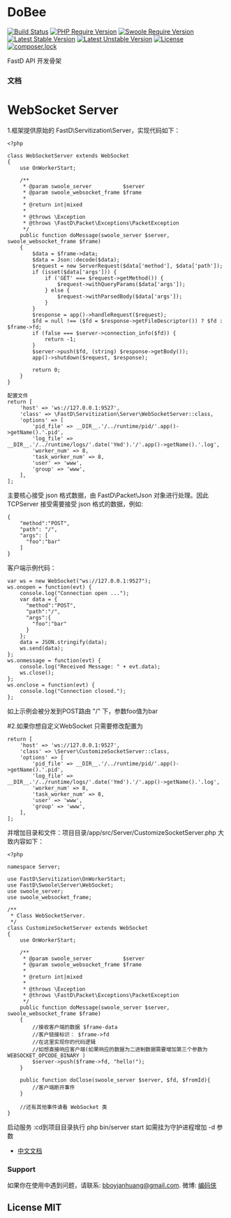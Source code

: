 # DoBee

[![Build Status](https://travis-ci.org/JanHuang/dobee.svg?branch=master)](https://travis-ci.org/JanHuang/dobee)
[![PHP Require Version](https://img.shields.io/badge/php-%3E%3D5.6-8892BF.svg)](https://secure.php.net/)
[![Swoole Require Version](https://img.shields.io/badge/swoole-%3E%3D1.9.6-8892BF.svg)](http://www.swoole.com/)
[![Latest Stable Version](https://poser.pugx.org/fastd/dobee/v/stable)](https://packagist.org/packages/fastd/dobee)
[![Latest Unstable Version](https://poser.pugx.org/fastd/dobee/v/unstable)](https://packagist.org/packages/fastd/dobee)
[![License](https://poser.pugx.org/fastd/dobee/license)](https://packagist.org/packages/fastd/dobee)
[![composer.lock](https://poser.pugx.org/fastd/dobee/composerlock)](https://packagist.org/packages/fastd/dobee)

FastD API 开发骨架

### 文档

# WebSocket Server
1.框架提供原始的 FastD\Servitization\Server，实现代码如下：

```
<?php

class WebSocketServer extends WebSocket
{
    use OnWorkerStart;

    /**
     * @param swoole_server          $server
     * @param swoole_websocket_frame $frame
     *
     * @return int|mixed
     *
     * @throws \Exception
     * @throws \FastD\Packet\Exceptions\PacketException
     */
    public function doMessage(swoole_server $server, swoole_websocket_frame $frame)
    {
        $data = $frame->data;
        $data = Json::decode($data);
        $request = new ServerRequest($data['method'], $data['path']);
        if (isset($data['args'])) {
            if ('GET' === $request->getMethod()) {
                $request->withQueryParams($data['args']);
            } else {
                $request->withParsedBody($data['args']);
            }
        }
        $response = app()->handleRequest($request);
        $fd = null !== ($fd = $response->getFileDescriptor()) ? $fd : $frame->fd;
        if (false === $server->connection_info($fd)) {
            return -1;
        }
        $server->push($fd, (string) $response->getBody());
        app()->shutdown($request, $response);

        return 0;
    }
}

配置文件 
return [
    'host' => 'ws://127.0.0.1:9527',
    'class' => \FastD\Servitization\Server\WebSocketServer::class,
    'options' => [
        'pid_file' => __DIR__.'/../runtime/pid/'.app()->getName().'.pid',
        'log_file' => __DIR__.'/../runtime/logs/'.date('Ymd').'/'.app()->getName().'.log',
        'worker_num' => 8,
        'task_worker_num' => 8,
        'user' => 'www',
        'group' => 'www',
    ],
];

```

主要核心接受 json 格式数据，由 FastD\Packet\Json 对象进行处理。因此 TCPServer 接受需要接受 json 格式的数据，例如:

```
{
    "method":"POST",
    "path": "/",
    "args": [
      "foo":"bar"
    ]
}

```
客户端示例代码：
```
var ws = new WebSocket("ws://127.0.0.1:9527"); 
ws.onopen = function(evt) {  
    console.log("Connection open ...");  
    var data = {
      "method":"POST",
      "path":"/",
      "args":{
        "foo":"bar"
      }
    };
    data = JSON.stringify(data);
    ws.send(data);  
};  
ws.onmessage = function(evt) {  
    console.log("Received Message: " + evt.data);  
    ws.close();  
};  
ws.onclose = function(evt) {  
    console.log("Connection closed.");  
};  
```
如上示例会被分发到POST路由 "/" 下，参数foo值为bar

#2.如果你想自定义WebSocket 只需要修改配置为
```
return [
    'host' => 'ws://127.0.0.1:9527',
    'class' => \Server\CustomizeSocketServer::class,
    'options' => [
        'pid_file' => __DIR__.'/../runtime/pid/'.app()->getName().'.pid',
        'log_file' => __DIR__.'/../runtime/logs/'.date('Ymd').'/'.app()->getName().'.log',
        'worker_num' => 8,
        'task_worker_num' => 8,
        'user' => 'www',
        'group' => 'www',
    ],
];
```
并增加目录和文件：项目目录/app/src/Server/CustomizeSocketServer.php 大致内容如下：
```
<?php

namespace Server;

use FastD\Servitization\OnWorkerStart;
use FastD\Swoole\Server\WebSocket;
use swoole_server;
use swoole_websocket_frame;

/**
 * Class WebSocketServer.
 */
class CustomizeSocketServer extends WebSocket
{
    use OnWorkerStart;

    /**
     * @param swoole_server          $server
     * @param swoole_websocket_frame $frame
     *
     * @return int|mixed
     *
     * @throws \Exception
     * @throws \FastD\Packet\Exceptions\PacketException
     */
    public function doMessage(swoole_server $server, swoole_websocket_frame $frame)
    {   
        //接收客户端的数据 $frame-data
        //客户链接标识： $frame->fd
        //在这里实现你的代码逻辑
        //如想直接响应客户端(如果响应的数据为二进制数据需要增加第三个参数为 WEBSOCKET_OPCODE_BINARY )
        $server->push($frame->fd, "hello!");
    }

    public function doClose(swoole_server $server, $fd, $fromId){
        //客户端断开事件
    }

    //还有其他事件请看 WebSocket 类
}

```
启动服务 :cd到项目目录执行 php bin/server start 如需挂为守护进程增加 -d 参数


* [中文文档](https://fastdlabs.com/)

### Support

如果你在使用中遇到问题，请联系: [bboyjanhuang@gmail.com](mailto:bboyjanhuang@gmail.com). 微博: [编码侠](http://weibo.com/ecbboyjan)

## License MIT
